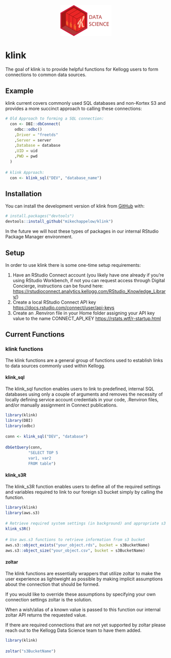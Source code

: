 
<!-- README.md is generated from README.Rmd. Please edit that file -->
<!-- badges: start -->
<p align="center">

<img src="vignettes/k_hex-DS.png" width="160" />

</p>
<!-- badges: end -->

# klink

The goal of klink is to provide helpful functions for Kellogg users to
form connections to common data sources.

## Example

klink current covers commonly used SQL databases and non-Kortex S3 and
provides a more succinct approach to calling these connections:

``` r
# Old Approach to forming a SQL connection:
  con <- DBI::dbConnect(
    odbc::odbc()
    ,Driver = "freetds"
    ,Server = server
    ,Database = database
    ,UID = uid
    ,PWD = pwd
  )

# klink Approach:
  con <- klink_sql("DEV", "database_name")
```

## Installation

You can install the development version of klink from
[GitHub](https://github.com/) with:

``` r
# install.packages("devtools")
devtools::install_github("mikechappelow/klink")
```

In the future we will host these types of packages in our internal
RStudio Package Manager environment.

## Setup

In order to use klink there is some one-time setup requirements:

1.  Have an RStudio Connect account (you likely have one already if
    you’re using RStudio Workbench, if not you can request access
    through Digital Concierge, instructions can be found here:
    <https://rstudioconnect.analytics.kellogg.com/RStudio_Knowledge_Library/>)
2.  Create a local RStudio Connect API key
    <https://docs.rstudio.com/connect/user/api-keys>
3.  Create an .Renviron file in your Home folder assigning your API key
    value to the name CONNECT_API_KEY
    <https://rstats.wtf/r-startup.html>

## Current Functions

### klink functions

The klink functions are a general group of functions used to establish
links to data sources commonly used within Kellogg.

#### klink_sql

The klink_sql function enables users to link to predefined, internal SQL
databases using only a couple of arguments and removes the necessity of
locally defining service account credentials in your code, .Renviron
files, and/or manually assignment in Connect publications.

``` r
library(klink)
library(DBI)
library(odbc)

conn <- klink_sql("DEV", "database")

dbGetQuery(conn,
          "SELECT TOP 5
          var1, var2
          FROM table")
```

#### klink_s3R

The klink_s3R function enables users to define all of the required
settings and variables required to link to our foreign s3 bucket simply
by calling the function.

``` r
library(klink)
library(aws.s3)

# Retrieve required system settings (in background) and appropriate s3 bucket name
klink_s3R()

# Use aws.s3 functions to retrieve information from s3 bucket
aws.s3::object_exists("your_object.rds", bucket = s3BucketName)
aws.s3::object_size("your_object.csv", bucket = s3BucketName)
```

#### zoltar

The klink functions are essentially wrappers that utilize zoltar to make
the user experience as lightweight as possible by making implicit
assumptions about the connection that should be formed.

If you would like to override these assumptions by specifying your own
connection settings zoltar is the solution.

When a wish/alias of a known value is passed to this function our
internal zoltar API returns the requested value.

If there are required connections that are not yet supported by zoltar
please reach out to the Kellogg Data Science team to have them added.

``` r
library(klink)

zoltar("s3BucketName")
```
